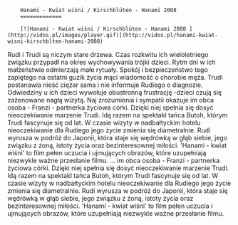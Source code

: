 
        Hanami - Kwiat wiśni / Kirschblüten - Hanami 2008 
        =============
        
        [![Hanami - Kwiat wiśni / Kirschblüten - Hanami 2008 ](http://vidos.pl/images/player.gif)](http://vidos.pl/hanami-kwiat-wisni-kirschblten-hanami-2008)
        
        
 Rudi i Trudi są niczym stare drzewa. Czas rozkwitu ich wieloletniego związku przypadł na okres wychowywania trójki dzieci. Rytm dni w ich małżeństwie odmierzają małe rytuały. Spokój i bezpieczeństwo tego zapiętego na ostatni guzik życia mąci wiadomość o chorobie męża. Trudi  postanawia nieść ciężar sama i nie informuje Rudiego o diagnozie. Odwiedziny u ich dzieci wywołuje obustronną frustrację -dzieci czują się zażenowane nagłą wizytą. Naj zrozumienia i sympatii okazuje im obca osoba - Franzi - partnerka życiowa córki. Dzięki niej spełnia się dosyć nieoczekiwanie marzenie Trudi. Idą razem na spektakl tańca Butoh, którym Trudi fascynuje się od lat. W czasie wizyty w nadbałtyckim hotelu nieoczekiwanie dla Rudiego jego życie zmienia się diametralnie. Rudi wyrusza w podróż do Japonii, która staje się wędrówką w głąb siebie, jego związku z żoną, istoty życia oraz bezinteresownej miłości. 'Hanami - kwiat wiśni' to film pełen uczucia i ujmujących obrazów, które uzupełniają niezwykle ważne przesłanie filmu.  ... im obca osoba - Franzi - partnerka życiowa córki. Dzięki niej spełnia się dosyć nieoczekiwanie marzenie Trudi. Idą razem na spektakl tańca Butoh, którym Trudi fascynuje się od lat. W czasie wizyty w nadbałtyckim hotelu nieoczekiwanie dla Rudiego jego życie zmienia się diametralnie. Rudi wyrusza w podróż do Japonii, która staje się wędrówką w głąb siebie, jego związku z żoną, istoty życia oraz bezinteresownej miłości. 'Hanami - kwiat wiśni' to film pełen uczucia i ujmujących obrazów, które uzupełniają niezwykle ważne przesłanie filmu.
    